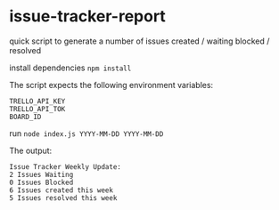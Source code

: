 # issue-tracker-report
quick script to generate a number of issues created / waiting blocked / resolved

install dependencies
`npm install`

The script expects the following environment variables:
```
TRELLO_API_KEY
TRELLO_API_TOK
BOARD_ID
```
run
`node index.js YYYY-MM-DD YYYY-MM-DD`

The output:

```
Issue Tracker Weekly Update:
2 Issues Waiting
0 Issues Blocked
6 Issues created this week
5 Issues resolved this week
```


